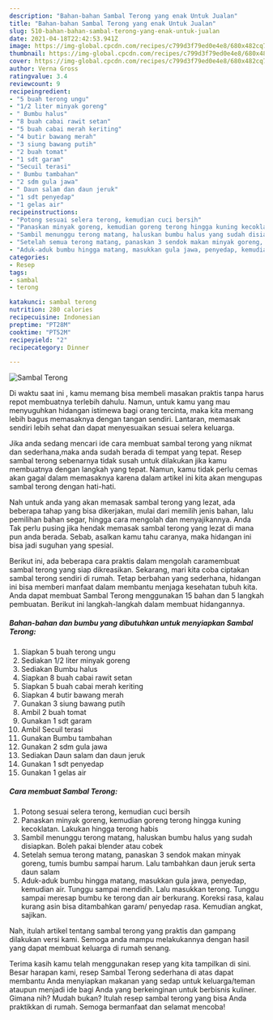 ```yaml
---
description: "Bahan-bahan Sambal Terong yang enak Untuk Jualan"
title: "Bahan-bahan Sambal Terong yang enak Untuk Jualan"
slug: 510-bahan-bahan-sambal-terong-yang-enak-untuk-jualan
date: 2021-04-18T22:42:53.941Z
image: https://img-global.cpcdn.com/recipes/c799d3f79ed0e4e8/680x482cq70/sambal-terong-foto-resep-utama.jpg
thumbnail: https://img-global.cpcdn.com/recipes/c799d3f79ed0e4e8/680x482cq70/sambal-terong-foto-resep-utama.jpg
cover: https://img-global.cpcdn.com/recipes/c799d3f79ed0e4e8/680x482cq70/sambal-terong-foto-resep-utama.jpg
author: Verna Gross
ratingvalue: 3.4
reviewcount: 9
recipeingredient:
- "5 buah terong ungu"
- "1/2 liter minyak goreng"
- " Bumbu halus"
- "8 buah cabai rawit setan"
- "5 buah cabai merah keriting"
- "4 butir bawang merah"
- "3 siung bawang putih"
- "2 buah tomat"
- "1 sdt garam"
- "Secuil terasi"
- " Bumbu tambahan"
- "2 sdm gula jawa"
- " Daun salam dan daun jeruk"
- "1 sdt penyedap"
- "1 gelas air"
recipeinstructions:
- "Potong sesuai selera terong, kemudian cuci bersih"
- "Panaskan minyak goreng, kemudian goreng terong hingga kuning kecoklatan. Lakukan hingga terong habis"
- "Sambil menunggu terong matang, haluskan bumbu halus yang sudah disiapkan. Boleh pakai blender atau cobek"
- "Setelah semua terong matang, panaskan 3 sendok makan minyak goreng, tumis bumbu sampai harum. Lalu tambahkan daun jeruk serta daun salam"
- "Aduk-aduk bumbu hingga matang, masukkan gula jawa, penyedap, kemudian air. Tunggu sampai mendidih. Lalu masukkan terong. Tunggu sampai meresap bumbu ke terong dan air berkurang. Koreksi rasa, kalau kurang asin bisa ditambahkan garam/ penyedap rasa. Kemudian angkat, sajikan."
categories:
- Resep
tags:
- sambal
- terong

katakunci: sambal terong 
nutrition: 280 calories
recipecuisine: Indonesian
preptime: "PT28M"
cooktime: "PT52M"
recipeyield: "2"
recipecategory: Dinner

---
```



![Sambal Terong](https://img-global.cpcdn.com/recipes/c799d3f79ed0e4e8/680x482cq70/sambal-terong-foto-resep-utama.jpg)

Di waktu  saat ini , kamu memang bisa membeli masakan praktis tanpa harus repot membuatnya terlebih dahulu. Namun, untuk kamu yang mau menyuguhkan hidangan istimewa bagi orang tercinta, maka kita memang lebih bagus memasaknya dengan tangan sendiri. Lantaran, memasak sendiri lebih sehat dan dapat menyesuaikan sesuai selera keluarga.

Jika anda sedang mencari ide cara membuat sambal terong yang nikmat dan sederhana,maka anda sudah berada di tempat yang tepat. Resep sambal terong  sebenarnya tidak susah untuk dilakukan jika kamu membuatnya dengan langkah yang tepat. Namun, kamu tidak perlu cemas akan gagal dalam memasaknya 
karena dalam artikel ini kita akan mengupas sambal terong dengan hati-hati.  



Nah untuk anda yang akan memasak sambal terong yang lezat, ada beberapa tahap yang bisa dikerjakan, mulai dari memilih jenis bahan, lalu pemilihan bahan segar, hingga cara mengolah dan menyajikannya. Anda Tak perlu pusing jika hendak memasak sambal terong yang lezat di mana pun anda berada. Sebab, asalkan kamu  tahu caranya, maka hidangan ini bisa jadi suguhan yang spesial.

Berikut ini, ada beberapa cara praktis  dalam mengolah caramembuat sambal terong yang siap dikreasikan. Sekarang, mari kita coba ciptakan sambal terong sendiri di rumah. Tetap berbahan yang sederhana, hidangan ini bisa memberi manfaat dalam membantu menjaga kesehatan tubuh kita. Anda dapat membuat Sambal Terong menggunakan 15 bahan dan 5 langkah pembuatan. Berikut ini langkah-langkah dalam membuat hidangannya.

<!--inarticleads1-->

##### Bahan-bahan dan bumbu yang dibutuhkan untuk menyiapkan Sambal Terong:

1. Siapkan 5 buah terong ungu
1. Sediakan 1/2 liter minyak goreng
1. Sediakan  Bumbu halus
1. Siapkan 8 buah cabai rawit setan
1. Siapkan 5 buah cabai merah keriting
1. Siapkan 4 butir bawang merah
1. Gunakan 3 siung bawang putih
1. Ambil 2 buah tomat
1. Gunakan 1 sdt garam
1. Ambil Secuil terasi
1. Gunakan  Bumbu tambahan
1. Gunakan 2 sdm gula jawa
1. Sediakan  Daun salam dan daun jeruk
1. Gunakan 1 sdt penyedap
1. Gunakan 1 gelas air




<!--inarticleads2-->

##### Cara membuat Sambal Terong:

1. Potong sesuai selera terong, kemudian cuci bersih
1. Panaskan minyak goreng, kemudian goreng terong hingga kuning kecoklatan. Lakukan hingga terong habis
1. Sambil menunggu terong matang, haluskan bumbu halus yang sudah disiapkan. Boleh pakai blender atau cobek
1. Setelah semua terong matang, panaskan 3 sendok makan minyak goreng, tumis bumbu sampai harum. Lalu tambahkan daun jeruk serta daun salam
1. Aduk-aduk bumbu hingga matang, masukkan gula jawa, penyedap, kemudian air. Tunggu sampai mendidih. Lalu masukkan terong. Tunggu sampai meresap bumbu ke terong dan air berkurang. Koreksi rasa, kalau kurang asin bisa ditambahkan garam/ penyedap rasa. Kemudian angkat, sajikan.




Nah, itulah artikel tentang  sambal terong  yang praktis dan gampang dilakukan versi kami. Semoga anda mampu melakukannya dengan hasil yang dapat membuat keluarga di rumah senang. 

Terima kasih kamu telah menggunakan resep yang kita tampilkan di sini. Besar harapan kami, resep  Sambal Terong sederhana di atas dapat membantu Anda menyiapkan makanan yang sedap untuk keluarga/teman ataupun menjadi ide bagi Anda yang berkeinginan untuk berbisnis kuliner. Gimana nih? Mudah bukan? Itulah resep sambal terong yang bisa Anda praktikkan di rumah. Semoga bermanfaat dan selamat mencoba!

